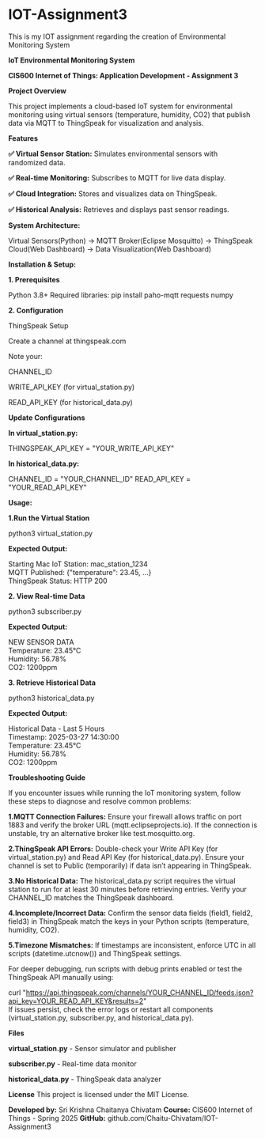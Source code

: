 # IOT-Assignment3
This is my IOT assignment regarding the creation of Environmental Monitoring System

**IoT Environmental Monitoring System**

**CIS600 Internet of Things: Application Development - Assignment 3**

**Project Overview**

This project implements a cloud-based IoT system for environmental monitoring using virtual sensors (temperature, humidity, CO2) that publish data via MQTT to ThingSpeak for visualization and analysis.

**Features**

**✅ Virtual Sensor Station:** Simulates environmental sensors with randomized data.

**✅ Real-time Monitoring:** Subscribes to MQTT for live data display.

**✅ Cloud Integration:** Stores and visualizes data on ThingSpeak.

**✅ Historical Analysis:** Retrieves and displays past sensor readings.

**System Architecture:**

Virtual Sensors(Python) → MQTT Broker(Eclipse Mosquitto) → ThingSpeak Cloud(Web Dashboard) → Data Visualization(Web Dashboard)
  

**Installation & Setup:**

**1. Prerequisites**

Python 3.8+
Required libraries:
pip install paho-mqtt requests numpy

**2. Configuration**

ThingSpeak Setup

Create a channel at thingspeak.com

Note your:

CHANNEL_ID

WRITE_API_KEY (for virtual_station.py)

READ_API_KEY (for historical_data.py)

**Update Configurations**

**In virtual_station.py:**

THINGSPEAK_API_KEY = "YOUR_WRITE_API_KEY"

**In historical_data.py:**

CHANNEL_ID = "YOUR_CHANNEL_ID"
READ_API_KEY = "YOUR_READ_API_KEY"

**Usage:**

**1.Run the Virtual Station**

python3 virtual_station.py

**Expected Output:**

Starting Mac IoT Station: mac_station_1234  
MQTT Published: {"temperature": 23.45, ...}  
ThingSpeak Status: HTTP 200  

**2. View Real-time Data**

python3 subscriber.py

**Expected Output:**

NEW SENSOR DATA  
Temperature: 23.45°C  
Humidity: 56.78%  
CO2: 1200ppm  

**3. Retrieve Historical Data**

python3 historical_data.py

**Expected Output:**

Historical Data - Last 5 Hours  
Timestamp: 2025-03-27 14:30:00  
Temperature: 23.45°C  
Humidity: 56.78%  
CO2: 1200ppm  

**Troubleshooting Guide**

If you encounter issues while running the IoT monitoring system, follow these steps to diagnose and resolve common problems:

**1.MQTT Connection Failures:** Ensure your firewall allows traffic on port 1883 and verify the broker URL (mqtt.eclipseprojects.io). If the connection is unstable, try an alternative broker like test.mosquitto.org.

**2.ThingSpeak API Errors:** Double-check your Write API Key (for virtual_station.py) and Read API Key (for historical_data.py). Ensure your channel is set to Public (temporarily) if data isn’t appearing in ThingSpeak.

**3.No Historical Data:** The historical_data.py script requires the virtual station to run for at least 30 minutes before retrieving entries. Verify your CHANNEL_ID matches the ThingSpeak dashboard.

**4.Incomplete/Incorrect Data:** Confirm the sensor data fields (field1, field2, field3) in ThingSpeak match the keys in your Python scripts (temperature, humidity, CO2).

**5.Timezone Mismatches:** If timestamps are inconsistent, enforce UTC in all scripts (datetime.utcnow()) and ThingSpeak settings.

For deeper debugging, run scripts with debug prints enabled or test the ThingSpeak API manually using:

curl "https://api.thingspeak.com/channels/YOUR_CHANNEL_ID/feeds.json?api_key=YOUR_READ_API_KEY&results=2"  
If issues persist, check the error logs or restart all components (virtual_station.py, subscriber.py, and historical_data.py).

**Files**

**virtual_station.py** - Sensor simulator and publisher

**subscriber.py** - Real-time data monitor

**historical_data.py** - ThingSpeak data analyzer

**License**
This project is licensed under the MIT License.

**Developed by:** Sri Krishna Chaitanya Chivatam
**Course:** CIS600 Internet of Things - Spring 2025
**GitHub:** github.com/Chaitu-Chivatam/IOT-Assignment3
